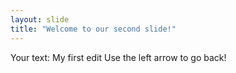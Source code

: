 ```yaml
---
layout: slide
title: "Welcome to our second slide!"
---
```

Your text: My first edit
Use the left arrow to go back!
